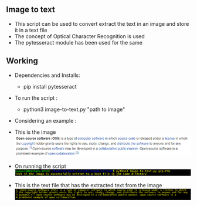 ## Image to text
- This script can be used to convert extract the text in an image and store it in a text file
- The concept of Optical Character Recognition is used
- The pytesseract module has been used for the same

## Working
- Dependencies and Installs:
    - pip install pytesseract
- To run the script :
    - python3 image-to-text.py "path to image"

- Considering an example :

- This is the image 
![Image](assets/image.PNG)

- On running the script
![Image](assets/script.PNG)

- This is the text file that has the extracted text from the image
![Image](assets/text.PNG)
